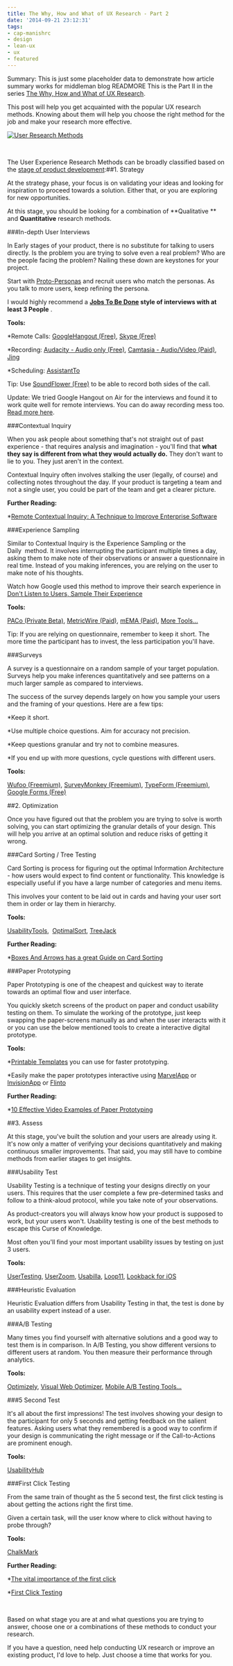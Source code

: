 ```yaml
---
title: The Why, How and What of UX Research - Part 2
date: '2014-09-21 23:12:31'
tags:
- cap-manishrc
- design
- lean-ux
- ux
- featured
---
```


Summary: This is just some placeholder data to demonstrate how article summary works for middleman blog
READMORE
This is the Part II in the series 
[The Why, How and What of UX Research](www.multunus.com/blog/2014/09/why-how-and-what-of-ux-research-part-1/).

This post will help you get acquainted with the popular UX research methods. Knowing about them will help you choose the right method for the job and make your research more effective.


[![User Research Methods](http://www.multunus.com/wp-content/uploads/2014/09/user-research-methods-2dandqs-1.png)](http://www.multunus.com/wp-content/uploads/2014/09/user-research-methods-2dandqs-1.png)

 

The User Experience Research Methods can be broadly classified based on the 
[stage of product development](http://www.nngroup.com/articles/which-ux-research-methods/):##1. Strategy


At the strategy phase, your focus is on validating your ideas and looking for inspiration to proceed towards a solution. Either that, or you are exploring for new opportunities.

At this stage, you should be looking for a combination of 
**Qualitative **
and 
**Quantitative**
 research methods.


###In-depth User Interviews


In Early stages of your product, there is no substitute for talking to users directly. 
Is the problem you are trying to solve even a real problem? 
Who are the people facing the problem? Nailing these down are keystones for your project.

Start with 
[Proto-Personas](http://uxmag.com/articles/using-proto-personas-for-executive-alignment) and recruit users who match the personas. As you talk to more users, keep refining the persona.

I would highly recommend a 
**[Jobs To Be Done](www.youtube.com/watch?v=f84LymEs67Y) style of interviews with at least 3 People**
.


**Tools:**



*Remote Calls: 
[GoogleHangout (Free)](https://plus.google.com/hangouts), 
[Skype (Free)](http://www.skype.com/)

    
*Recording: 
[Audacity - Audio only (Free)](http://audacity.sourceforge.net/), 
[Camtasia - Audio/Video (Paid)](http://www.techsmith.com/camtasia.html), 
[Jing](http://www.techsmith.com/jing.html)

    
*Scheduling: 
[AssistantTo](http://www.trybetty.com/assistantto/)


Tip: Use 
[SoundFlower (Free)](http://cycling74.com/products/soundflower/) to be able to record both sides of the call.

Update: We tried Google Hangout on Air for the interviews and found it to work quite well for remote interviews. You can do away recording mess too. 
[Read more here](www.multunus.com/blog/2014/09/using-google-hangouts-air-remote-usability-testing/).


###Contextual Inquiry


When you ask people about something that's not straight out of past experience - that requires analysis and imagination - you'll find that 
**what they say is different from what they would actually do.**
 They don't want to lie to you. They just aren't in the context.

Contextual Inquiry often involves stalking the user (legally, of course) and collecting notes throughout the day. If your product is targeting a team and not a single user, you could be part of the team and get a clearer picture.


**Further Reading:**



*[Remote Contextual Inquiry: A Technique to Improve Enterprise Software](http://boxesandarrows.com/remote-contextual-inquiry-a-technique-to-improve-enterprise-software/)


###Experience Sampling


Similar to Contextual Inquiry is the Experience Sampling or the 
Daily  method. It involves interrupting the participant multiple times a day, asking them to make note of their observations or answer a questionnaire in real time. Instead of you making inferences, you are relying on the user to make note of his thoughts.

Watch how Google used this method to improve their search experience in 
[Don't Listen to Users, Sample Their Experience](http://vimeo.com/84689123)


**Tools:**
 
[PACo (Private Beta)](https://quantifiedself.appspot.com/main.jsp), 
[MetricWire (Paid)](https://metricwire.com/), 
[mEMA (Paid)](https://itunes.apple.com/us/app/mema/id593566606?ls=1&mt=8), 
[More Tools...](http://www.otago.ac.nz/psychology/otago047475.pdf)


Tip: If you are relying on questionnaire, remember to keep it short. The more time the participant has to invest, the less participation you'll have.


###Surveys


A survey is a questionnaire on a random sample of your target population. Surveys help you make inferences quantitatively and see patterns on a much larger sample as compared to interviews.

The success of the survey depends largely on how you sample your users and the framing of your questions. Here are a few tips:


*Keep it short.

    
*Use multiple choice questions. Aim for accuracy not precision.

    
*Keep questions granular and try not to combine measures.

    
*If you end up with more questions, cycle questions with different users.


**Tools:**
 
[Wufoo (Freemium)](http://wufoo.com), 
[SurveyMonkey (Freemium)](http://surveymonkey.com), 
[TypeForm (Freemium)](http://www.typeform.com/), 
[Google Forms (Free)](http://www.google.com/google-d-s/createforms.html)


##2. Optimization


Once you have figured out that the problem you are trying to solve is worth solving, you can start optimizing the granular details of your design. This will help you arrive at an optimal solution and reduce risks of getting it wrong.


###Card Sorting / Tree Testing


Card Sorting is process for figuring out the optimal Information Architecture - how users would 
expect to find content or functionality. This knowledge is especially useful if you have a large number of categories and menu items.

This involves your content to be laid out in cards and having your user sort them in order or lay them in hierarchy.


**Tools:**
 
[UsabilityTools](http://usabilitytools.com/), 
[OptimalSort](http://www.optimalworkshop.com/optimalsort.htm), 
[TreeJack](http://www.optimalworkshop.com/treejack.htm)


**Further Reading:**



*[Boxes And Arrows has a great Guide on Card Sorting](http://boxesandarrows.com/card-sorting-a-definitive-guide/)


###Paper Prototyping


Paper Prototyping is one of the cheapest and quickest way to iterate towards an optimal flow and user interface.

You quickly sketch screens of the product on paper and conduct usability testing on them. To simulate the working of the prototype, just keep swapping the paper-screens manually as and when the user interacts with it or you can use the below mentioned tools to create a interactive digital prototype.


**Tools:**



*[Printable Templates](http://www.smashingmagazine.com/2010/03/29/free-printable-sketching-wireframing-and-note-taking-pdf-templates/) you can use for faster prototyping.

    
*Easily make the paper prototypes interactive using 
[MarvelApp](https://marvelapp.com/) or 
[InvisionApp](http://invisionapp.com/) or 
[Flinto](https://www.flinto.com/)


**Further Reading:**



*[10 Effective Video Examples of Paper Prototyping](http://speckyboy.com/2010/06/24/10-effective-video-examples-of-paper-prototyping/)


##3. Assess


At this stage, you've built the solution and your users are already using it. It's now only a matter of verifying your decisions quantitatively and making continuous smaller improvements. That said, you may still have to combine methods from earlier stages to get insights.


###Usability Test


Usability Testing is a technique of testing your designs directly on your users. This requires that the user complete a few pre-determined tasks and follow to a think-aloud protocol, while you take note of your observations.

As product-creators you will always know how your product is supposed to work, but your users won't. Usability testing is one of the best methods to escape this Curse of Knowledge.

Most often you'll find your most important usability issues by testing on just 3 users.


**Tools:**
 
[UserTesting](http://usertesting.com), 
[UserZoom](http://www.userzoom.com/), 
[Usabilla](https://usabilla.com/), 
[Loop11](http://www.loop11.com/), 
[Lookback for iOS](https://lookback.io/)


###Heuristic Evaluation


Heuristic Evaluation differs from Usability Testing in that, the test is done by an usability 
expert instead of a user.


###A/B Testing


Many times you find yourself with alternative solutions and a good way to test them is in comparison. In A/B Testing, you show different versions to different users at random. You then measure their performance through analytics.


**Tools:**
 
[Optimizely](https://www.optimizely.com/), 
[Visual Web Optimizer](https://vwo.com/), 
[Mobile A/B Testing Tools...](http://leanstack.io/mobile-a-b-testing)


###5 Second Test


It's all about the first impressions! The test involves showing your design to the participant for only 5 seconds and getting feedback on the salient features. Asking users what they remembered is a good way to confirm if your design is communicating the right message or if the Call-to-Actions are prominent enough.


**Tools:**
 
[UsabilityHub](https://usabilityhub.com/)


###First Click Testing


From the same train of thought as the 5 second test, the 
first click testing is about getting the actions right the first time.

Given a certain task, will the user know where to click without having to probe through?


**Tools:**
 
[ChalkMark](http://www.optimalworkshop.com/chalkmark.htm)


**Further Reading:**



*[The vital importance of the first click](http://www.gerrymcgovern.com/new-thinking/vital-importance-first-click)

    
*[First Click Testing](http://www.measuringusability.com/blog/first-click.php)

 

Based on what stage you are at and what questions you are trying to answer, choose one or a combinations of these methods to conduct your research.

If you have a question, need help conducting UX research or improve an existing product, I'd love to help. Just choose a time that works for you.
